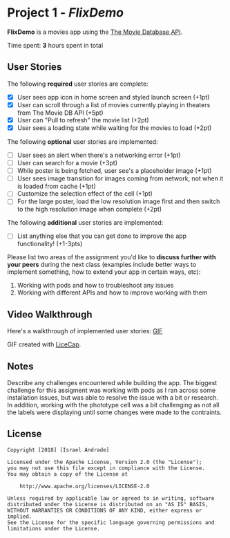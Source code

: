 # Project 1 - *FlixDemo*

**FlixDemo** is a movies app using the [The Movie Database API](http://docs.themoviedb.apiary.io/#).

Time spent: **3** hours spent in total

## User Stories

The following **required** user stories are complete:

- [x] User sees app icon in home screen and styled launch screen (+1pt)
- [x] User can scroll through a list of movies currently playing in theaters from The Movie DB API (+5pt)
- [x] User can "Pull to refresh" the movie list (+2pt)
- [x] User sees a loading state while waiting for the movies to load (+2pt)

The following **optional** user stories are implemented:

- [ ] User sees an alert when there's a networking error (+1pt)
- [ ] User can search for a movie (+3pt)
- [ ] While poster is being fetched, user see's a placeholder image (+1pt)
- [ ] User sees image transition for images coming from network, not when it is loaded from cache (+1pt)
- [ ] Customize the selection effect of the cell (+1pt)
- [ ] For the large poster, load the low resolution image first and then switch to the high resolution image when complete (+2pt)

The following **additional** user stories are implemented:

- [ ] List anything else that you can get done to improve the app functionality! (+1-3pts)

Please list two areas of the assignment you'd like to **discuss further with your peers** during the next class (examples include better ways to implement something, how to extend your app in certain ways, etc):

1. Working with pods and how to troubleshoot any issues
2. Working with different APIs and how to improve working with them

## Video Walkthrough

Here's a walkthrough of implemented user stories: 
[GIF](https://drive.google.com/file/d/1uQw1yX08i5JQ-MChLyP4ZAJsMr45VJot/view?usp=sharing)

GIF created with [LiceCap](http://www.cockos.com/licecap/).

## Notes

Describe any challenges encountered while building the app.
The biggest challenge for this assigment was working with pods as I ran across some installation issues,
but was able to resolve the issue with a bit or research. In addition, working with the phototype cell was a bit 
challenging as not all the labels were displaying until some changes were made to the contraints.

## License

    Copyright [2018] [Israel Andrade]

    Licensed under the Apache License, Version 2.0 (the "License");
    you may not use this file except in compliance with the License.
    You may obtain a copy of the License at

        http://www.apache.org/licenses/LICENSE-2.0

    Unless required by applicable law or agreed to in writing, software
    distributed under the License is distributed on an "AS IS" BASIS,
    WITHOUT WARRANTIES OR CONDITIONS OF ANY KIND, either express or implied.
    See the License for the specific language governing permissions and
    limitations under the License.
